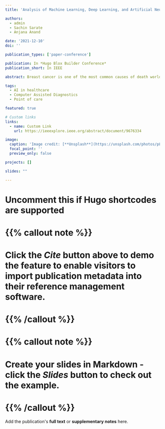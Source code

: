 ```yaml
---
title: 'Analysis of Machine Learning, Deep Learning, and Artificial Neural Network Approaches for Breast Cancer Classification'

authors:
  - admin
  - Sachin Sarate
  - Anjana Anand

date: '2021-12-10'
doi: ''

publication_types: ['paper-conference']

publication: In *Hugo Blox Builder Conference*
publication_short: In IEEE

abstract: Breast cancer is one of the most common causes of death worldwide among women, with good survival rates if detected early. In our work, we compared supervised, semi-supervised, and unsupervised learning on the biomedical dataset, Wisconsin Breast Cancer Dataset, to establish the model with the best performance and hence apply for computer-aided diagnosis.

tags:
  - AI in healthcare
  - Computer Assisted Diagnostics
  - Point of care

featured: true

# Custom links
links:
  - name: Custom Link
    url: https://ieeexplore.ieee.org/abstract/document/9676334

image:
  caption: 'Image credit: [**Unsplash**](https://unsplash.com/photos/pLCdAaMFLTE)'
  focal_point: ''
  preview_only: false

projects: []

slides: ""

---
```

# Uncomment this if Hugo shortcodes are supported
# {{% callout note %}}
# Click the _Cite_ button above to demo the feature to enable visitors to import publication metadata into their reference management software.
# {{% /callout %}}

# {{% callout note %}}
# Create your slides in Markdown - click the _Slides_ button to check out the example.
# {{% /callout %}}

Add the publication's **full text** or **supplementary notes** here.
